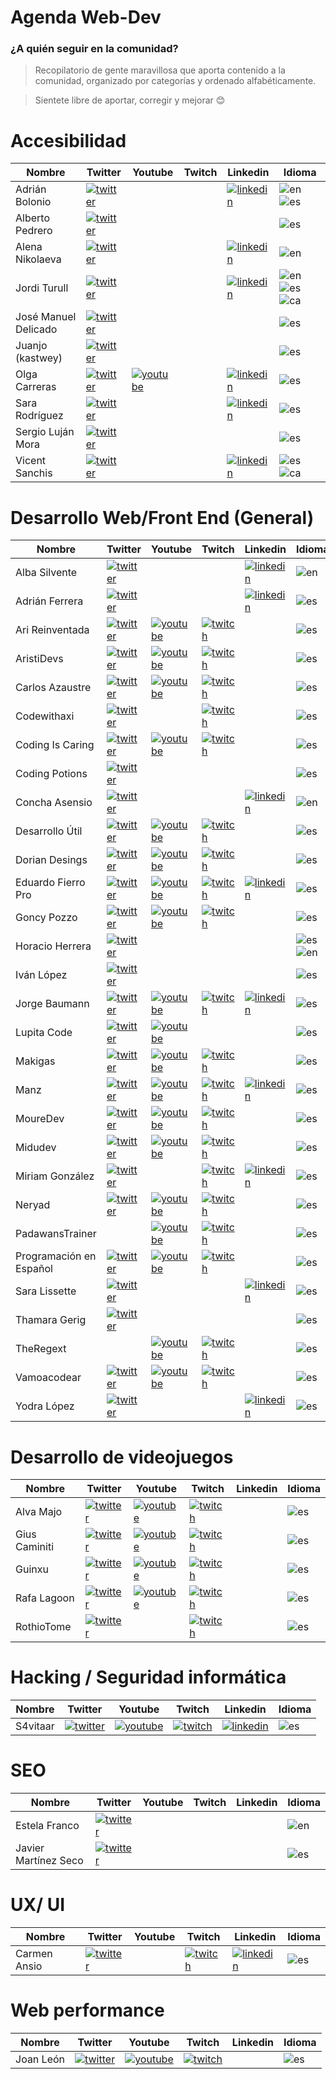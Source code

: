 # Agenda Web-Dev
### ¿A quién seguir en la comunidad?

> Recopilatorio de gente maravillosa que aporta contenido a la comunidad, organizado por categorías y ordenado alfabéticamente.

> Sientete libre de aportar, corregir y mejorar 😊



 # Accesibilidad

|  Nombre               |  Twitter                                          | Youtube | Twitch | Linkedin                                   | Idioma     |
|-----------------------|---------------------------------------------------|---------|--------|--------------------------------------------|------------|
Adrián Bolonio          | [![twitter]](https://twitter.com/bolonio)         |         |        |                            [![linkedin]](https://www.linkedin.com/in/adrianbolonio/)              | ![en] ![es]
Alberto Pedrero         | [![twitter]](https://twitter.com/apedreroes)      |         |        |                                            | ![es]
Alena Nikolaeva         | [![twitter]](https://twitter.com/alenanik11)      |         |        |                 [![linkedin]](https://www.linkedin.com/in/alenanikolaeva/)                            | ![en]
Jordi Turull            | [![twitter]](https://twitter.com/iXorx)           |         |        | [![linkedin]](https://www.linkedin.com/in/jorditurull/)   | ![en] ![es] ![ca]
José Manuel Delicado    | [![twitter]](https://twitter.com/jmdaweb)         |         |        |                                            | ![es]
Juanjo (kastwey)        | [![twitter]](https://twitter.com/kastwey)         |         |        |                                            | ![es]
Olga Carreras           | [![twitter]](https://twitter.com/olgacarreras)    |     [![youtube]](https://www.youtube.com/user/UsableyAccesible)    |        |                    [![linkedin]](https://www.linkedin.com/in/olgacarreras/)                        | ![es]
Sara Rodríguez          | [![twitter]](https://twitter.com/sara_irc)        |         |        |                      [![linkedin]](https://www.linkedin.com/in/sararodriguezcontreras/)                      | ![es]
Sergio Luján Mora       | [![twitter]](https://twitter.com/sergiolujanmora) |         |        |                                            | ![es]
Vicent Sanchis          | [![twitter]](https://twitter.com/visanju)         |         |        |                     [![linkedin]](https://www.linkedin.com/in/vicent-sanchis-jurado-151b9142/)                       | ![es] ![ca]

# Desarrollo Web/Front End (General)

|  Nombre           |  Twitter                                          | Youtube | Twitch | Linkedin | Idioma     |
|-------------------|---------------------------------------------------|---------|--------|----------|------------|
Alba Silvente       | [![twitter]](https://twitter.com/dawntraoz)       |                                                       |                                                       | [![linkedin]](https://www.linkedin.com/in/dawntraoz/)  | ![en]
Adrián Ferrera      | [![twitter]](https://twitter.com/AdrianFerrera91) | | | [![linkedin]](https://www.linkedin.com/in/afergon/) | ![es]
Ari Reinventada     | [![twitter]](https://twitter.com/Ari_Reinventada) |[![youtube]](https://www.youtube.com/ari_reinventada)  |[![twitch]](https://www.twitch.tv/ari_reinventada)     |   | ![es]
AristiDevs          | [![twitter]](https://twitter.com/AristiDevs)      | [![youtube]](https://youtube.com/c/aristidevs) | [![twitch]](https://www.twitch.tv/aristidevs) |  | ![es]
Carlos Azaustre     | [![twitter]](https://twitter.com/carlosazaustre)  |[![youtube]](https://www.youtube.com/carlosazaustre)   |[![twitch]](https://www.twitch.tv/carlosazaustre)      |   | ![es]
Codewithaxi         | [![twitter]](https://twitter.com/codewithaxi) | | [![twitch]](https://www.twitch.tv/codewithaxi) | | ![es]
Coding Is Caring    | [![twitter]](https://twitter.com/codingiscaring) | [![youtube]](https://www.youtube.com/channel/UCWpFtDUVvti2NhnFW-j2w8w) | [![twitch]](https://www.twitch.tv/codingiscaring) | | ![es]
Coding Potions      | [![twitter]](https://twitter.com/CodingPotions) | | | | ![es]
Concha Asensio      | [![twitter]](https://twitter.com/conchaasensio)   |                                                       |                                                       | [![linkedin]](https://www.linkedin.com/in/conchaasensio/)  | ![en]
Desarrollo Útil     | [![twitter]](https://twitter.com/desarrollo_util) |[![youtube]](https://www.youtube.com/desarrolloutil)   |[![twitch]](https://www.twitch.tv/desarrolloutil)      |   | ![es]
Dorian Desings      | [![twitter]](https://twitter.com/DorianDesings)   | [![youtube]](https://www.youtube.com/channel/UCzuwt7Pi_VB8cP5q5UE4u-A) | [![twitch]](https://www.twitch.tv/doriandesings) | | ![es]
Eduardo Fierro Pro  | [![twitter]](https://twitter.com/edfierropro)     |[![youtube]](https://www.youtube.com/eduardofierropro) |[![twitch]](https://www.twitch.tv/eduardofierropro)    | [![linkedin]](https://www.linkedin.com/in/eduardofierropro/)  | ![es]
Goncy Pozzo         | [![twitter]](https://twitter.com/Goncy)     |[![youtube]](https://www.youtube.com/c/GonzaloPozzo) |[![twitch]](https://twitch.gonzalopozzo.com)    |   | ![es]
Horacio Herrera     | [![twitter]](https://twitter.com/hhg2288) | | | | ![es] ![en]
Iván López          | [![twitter]](https://twitter.com/ivanlhz) | | | | ![es]
Jorge Baumann       | [![twitter]](https://twitter.com/baumannzone)     |    [![youtube]](https://www.youtube.com/RambitoJS)                                                   |  [![twitch]](https://www.twitch.tv/baumannzone)                                                     |[![linkedin]](https://www.linkedin.com/in/baumannzone/)   | ![es]
Lupita Code         | [![twitter]](https://twitter.com/lupitacode)|[![youtube]](https://www.youtube.com/c/LupitaCode)| | | ![es]
Makigas             | [![twitter]](https://twitter.com/makigas)            |[![youtube]](https://www.youtube.com/c/makigas)        |[![twitch]](https://www.twitch.tv/danirod_)             |   | ![es]
Manz                | [![twitter]](https://twitter.com/Manz)            |[![youtube]](https://www.youtube.com/c/ManzDev)        |[![twitch]](https://www.twitch.tv/manzdev)             |  [![linkedin]](https://www.linkedin.com/in/joseromanhdez/)  | ![es]
MoureDev            | [![twitter]](https://twitter.com/mouredev)        | [![youtube]](https://youtube.com/mouredevapps) | [![twitch]](https://www.twitch.tv/mouredev) |  | ![es]
Midudev             | [![twitter]](https://twitter.com/midudev)         |[![youtube]](https://www.youtube.com/c/midudev)        |[![twitch]](https://www.twitch.tv/midudev)             |   | ![es]
Miriam González     | [![twitter]](https://twitter.com/miriamgonp)      |       |[![twitch]](https://www.twitch.tv/miriamgonp)          | [![linkedin]](https://www.linkedin.com/in/miriamgonp/)  | ![es]
Neryad              | [![twitter]](https://twitter.com/NeryadG)      | [![youtube]](https://www.youtube.com/channel/UC3s_1wVc_rzBgbmmW2w_FAw) |[![twitch]](https://www.twitch.tv/neryad)          | | ![es]
PadawansTrainer     |                                                 | [![youtube]](https://youtube.com/grodriguezDW) | [![twitch]](https://www.twitch.tv/padawanstrainer) | | ![es]
Programación en Español | [![twitter]](https://twitter.com/prog_es)     |[![youtube]](https://www.youtube.com/c/Programaci%C3%B3nenespa%C3%B1ol) |[![twitch]](https://www.twitch.tv/programacion_en_esp)    |   | ![es]
Sara Lissette       | [![twitter]](https://twitter.com/LissetteIbnz) | | | [![linkedin]](https://www.linkedin.com/in/lissetteibnz) | ![es]
Thamara Gerig       | [![twitter]](https://twitter.com/gerig_thamara)   |                                                       |                                                       |   | ![es]
TheRegext           |  | [![youtube]](https://www.youtube.com/channel/UCnTJJavD9_s9H7uBUJLrj8g) | [![twitch]](https://www.twitch.tv/theregext) | | ![es]
Vamoacodear         | [![twitter]](https://twitter.com/vamoacodear)     |[![youtube]](https://www.youtube.com/c/vamoacodear) |[![twitch]](https://www.twitch.tv/vamoacodear)    |   | ![es]
Yodra López         | [![twitter]](https://twitter.com/yodralopez) | | | [![linkedin]](https://www.linkedin.com/in/yodralopez)| ![es]

# Desarrollo de videojuegos

|  Nombre           |  Twitter                                          | Youtube | Twitch | Linkedin | Idioma     |
|-------------------|---------------------------------------------------|---------|--------|----------|------------|
Alva Majo           | [![twitter]](https://twitter.com/5ro4) | [![youtube]](https://www.youtube.com/user/5ro4) | [![twitch]](https://www.twitch.tv/5ro4) | | ![es]
Gius Caminiti       | [![twitter]](https://twitter.com/GiusCaminiti) | [![youtube]](https://www.youtube.com/channel/UCDwxoXM_3vaXxXzZylJQJHg/) | [![twitch]](https://www.twitch.tv/giuscaminiti) |  | ![es]
Guinxu              | [![twitter]](https://twitter.com/guinxu) | [![youtube]](https://youtube.com/c/guinxu) | [![twitch]](https://www.twitch.tv/guinxu) | | ![es]
Rafa Lagoon         | [![twitter]](http://twitter.com/rafalagoon) | [![youtube]](http://youtube.com/rafalagoon) | [![twitch]](https://www.twitch.tv/rafalagoon) | | ![es]
RothioTome          | [![twitter]](https://twitter.com/RothioTome) | | [![twitch]](https://www.twitch.tv/rothiotome) | | ![es]

# Hacking / Seguridad informática

|  Nombre               |  Twitter                                          | Youtube | Twitch | Linkedin | Idioma     |
|-----------------------|---------------------------------------------------|---------|--------|----------|------------|
S4vitaar    | [![twitter]](https://twitter.com/s4vitar) | [![youtube]](https://youtube.com/s4vitar) | [![twitch]](https://www.twitch.tv/s4vitaar) | [![linkedin]](https://www.linkedin.com/in/s4vitar) | ![es]

# SEO

|  Nombre               |  Twitter                                          | Youtube | Twitch | Linkedin | Idioma     |
|-----------------------|---------------------------------------------------|---------|--------|----------|------------|
Estela Franco           | [![twitter]](https://twitter.com/guaca)           |         |        |          | ![en]
Javier Martínez Seco    | [![twitter]](https://twitter.com/JavierMrt)       |         |        |          | ![es]

# UX/ UI

|  Nombre              |  Twitter                                          | Youtube | Twitch | Linkedin | Idioma     |
|----------------------|---------------------------------------------------|---------|--------|----------|------------|
Carmen Ansio           | [![twitter]](https://twitter.com/carmenansio)     | | [![twitch]](https://www.twitch.tv/thecosmicred) | [![linkedin]](https://www.linkedin.com/in/carmenansio) | ![es]


# Web performance

|  Nombre              |  Twitter                                          | Youtube | Twitch | Linkedin | Idioma     |
|----------------------|---------------------------------------------------|---------|--------|----------|------------|
 Joan León             |[![twitter]](https://twitter.com/nucliweb)         | [![youtube]](https://www.youtube.com/c/JoanLeon) |[![twitch]](https://www.twitch.tv/nucliweb) |  | ![es]


[twitter]: https://firebasestorage.googleapis.com/v0/b/dev-com-cdc48.appspot.com/o/twitter_icon-icons.com_66688.png?alt=media&token=f413e76a-08d4-4259-92e9-d1fa41d62ecd "Twitter"

[youtube]: https://firebasestorage.googleapis.com/v0/b/dev-com-cdc48.appspot.com/o/1491580651-yumminkysocialmedia28_83061.png?alt=media&token=3cfbf587-9d88-4c55-ac42-3b0b32c6578f "Youtube"

[twitch]: https://firebasestorage.googleapis.com/v0/b/dev-com-cdc48.appspot.com/o/twitch_icon_146123.png?alt=media&token=a1bd09c2-22ae-4b18-93de-55fe2aaab7f3 "Twitch"

[linkedin]: https://firebasestorage.googleapis.com/v0/b/dev-com-cdc48.appspot.com/o/linkedin_icon-icons.com_65929.png?alt=media&token=5bdf302c-6710-4460-93b2-8221dec7e344 "Linkedin"

[en]: https://firebasestorage.googleapis.com/v0/b/dev-com-cdc48.appspot.com/o/en-flag.png?alt=media&token=d2fb3718-7802-4b81-ac03-e94a8d9bed4e "English"

[es]: https://firebasestorage.googleapis.com/v0/b/dev-com-cdc48.appspot.com/o/es-flag.png?alt=media&token=019f63c7-4c64-4f2a-8543-57c93275cd8f "Español"

[ca]: https://firebasestorage.googleapis.com/v0/b/dev-com-cdc48.appspot.com/o/3253480-catalonia-icon-flag_106770.png?alt=media&token=48d1d54e-ee81-4846-ad19-bd6d3a183fef "Català"

